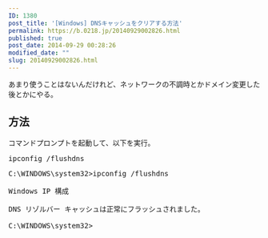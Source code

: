 ```yaml
---
ID: 1380
post_title: '[Windows] DNSキャッシュをクリアする方法'
permalink: https://b.0218.jp/20140929002826.html
published: true
post_date: 2014-09-29 00:28:26
modified_date: ""
slug: 20140929002826.html
---
```

あまり使うことはないんだけれど、ネットワークの不調時とかドメイン変更した後とかにやる。
<!--more-->
<h2>方法</h2>
コマンドプロンプトを起動して、以下を実行。
<pre>ipconfig /flushdns</pre>

<pre class="cmd">C:\WINDOWS\system32&gt;ipconfig /flushdns

Windows IP 構成

DNS リゾルバー キャッシュは正常にフラッシュされました。

C:\WINDOWS\system32&gt;</pre>